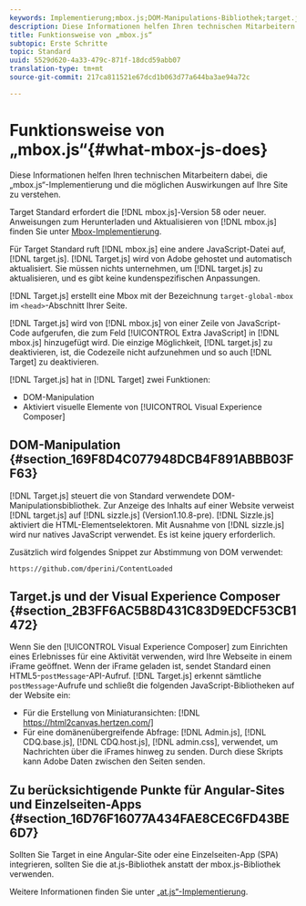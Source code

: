 ```yaml
---
keywords: Implementierung;mbox.js;DOM-Manipulations-Bibliothek;target.js;Visual Experience Composer;iFrame;Angular-Sites;Einzelseiten-Apps;Einzelseitenanwendung;SPA
description: Diese Informationen helfen Ihren technischen Mitarbeitern dabei, die „mbox.js“-Implementierung und die möglichen Auswirkungen auf Ihre Site zu verstehen.
title: Funktionsweise von „mbox.js“
subtopic: Erste Schritte
topic: Standard
uuid: 5529d620-4a33-479c-871f-18dcd59abb07
translation-type: tm+mt
source-git-commit: 217ca811521e67dcd1b063d77a644ba3ae94a72c

---
```



# Funktionsweise von „mbox.js“{#what-mbox-js-does}

Diese Informationen helfen Ihren technischen Mitarbeitern dabei, die „mbox.js“-Implementierung und die möglichen Auswirkungen auf Ihre Site zu verstehen.

Target Standard erfordert die [!DNL mbox.js]-Version 58 oder neuer. Anweisungen zum Herunterladen und Aktualisieren von [!DNL mbox.js] finden Sie unter [Mbox-Implementierung](../../../c-implementing-target/c-implementing-target-for-client-side-web/t-mbox-download/mbox-download.md#task_4EAE26BB84FD4E1D858F411AEDF4B420).

Für Target Standard ruft [!DNL mbox.js] eine andere JavaScript-Datei auf, [!DNL target.js]. [!DNL Target.js] wird von Adobe gehostet und automatisch aktualisiert. Sie müssen nichts unternehmen, um [!DNL target.js] zu aktualisieren, und es gibt keine kundenspezifischen Anpassungen.

[!DNL Target.js] erstellt eine Mbox mit der Bezeichnung `target-global-mbox` im `<head>`-Abschnitt Ihrer Seite.

[!DNL Target.js] wird von [!DNL mbox.js] von einer Zeile von JavaScript-Code aufgerufen, die zum Feld [!UICONTROL Extra JavaScript] in [!DNL mbox.js] hinzugefügt wird. Die einzige Möglichkeit, [!DNL target.js] zu deaktivieren, ist, die Codezeile nicht aufzunehmen und so auch [!DNL Target] zu deaktivieren.

[!DNL Target.js] hat in [!DNL Target] zwei Funktionen:

* DOM-Manipulation
* Aktiviert visuelle Elemente von [!UICONTROL Visual Experience Composer]

## DOM-Manipulation {#section_169F8D4C077948DCB4F891ABBB03FF63}

[!DNL Target.js] steuert die von Standard verwendete DOM-Manipulationsbibliothek. Zur Anzeige des Inhalts auf einer Website verweist [!DNL target.js] auf [!DNL sizzle.js] (Version1.10.8-pre). [!DNL Sizzle.js] aktiviert die HTML-Elementselektoren. Mit Ausnahme von [!DNL sizzle.js] wird nur natives JavaScript verwendet. Es ist keine jquery erforderlich.

Zusätzlich wird folgendes Snippet zur Abstimmung von DOM verwendet:

`https://github.com/dperini/ContentLoaded`

## Target.js und der Visual Experience Composer {#section_2B3FF6AC5B8D431C83D9EDCF53CB1472}

Wenn Sie den [!UICONTROL Visual Experience Composer] zum Einrichten eines Erlebnisses für eine Aktivität verwenden, wird Ihre Webseite in einem iFrame geöffnet. Wenn der iFrame geladen ist, sendet Standard einen HTML5-`postMessage`-API-Aufruf. [!DNL Target.js] erkennt sämtliche `postMessage`-Aufrufe und schließt die folgenden JavaScript-Bibliotheken auf der Website ein:

* Für die Erstellung von Miniaturansichten: [!DNL https://html2canvas.hertzen.com/]
* Für eine domänenübergreifende Abfrage: [!DNL Admin.js], [!DNL CDQ.base.js], [!DNL CDQ.host.js], [!DNL admin.css], verwendet, um Nachrichten über die iFrames hinweg zu senden. Durch diese Skripts kann Adobe Daten zwischen den Seiten senden.

## Zu berücksichtigende Punkte für Angular-Sites und Einzelseiten-Apps  {#section_16D76F16077A434FAE8CEC6FD43BE6D7}

Sollten Sie Target in eine Angular-Site oder eine Einzelseiten-App (SPA) integrieren, sollten Sie die at.js-Bibliothek anstatt der mbox.js-Bibliothek verwenden.

Weitere Informationen finden Sie unter [„at.js“-Implementierung](../../../c-implementing-target/c-implementing-target-for-client-side-web/t-mbox-download/c-target-atjs-implementation/target-atjs-implementation.md#concept_8AC8D169E02944B1A547A0CAD97EAC17).
